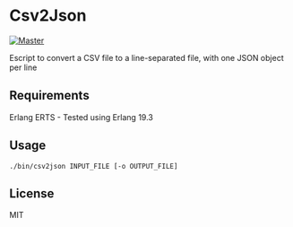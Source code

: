 # Csv2Json

[![Master](https://travis-ci.org/santif/csv2json.svg?branch=master)](https://travis-ci.org/santif/csv2json)


Escript to convert a CSV file to a line-separated file, with one JSON object per line

## Requirements

Erlang ERTS - Tested using Erlang 19.3

## Usage

```
./bin/csv2json INPUT_FILE [-o OUTPUT_FILE]
```

## License

MIT